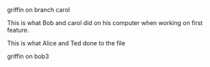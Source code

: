 
griffin on branch carol

This is what Bob and carol did on his computer when working on first feature.

This is what Alice and Ted done to the file

griffin on bob3